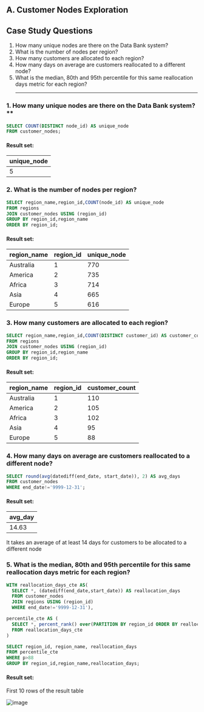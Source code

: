 ## A. Customer Nodes Exploration

## Case Study Questions
1. How many unique nodes are there on the Data Bank system?
2. What is the number of nodes per region?
3. How many customers are allocated to each region?
4. How many days on average are customers reallocated to a different node?
5. What is the median, 80th and 95th percentile for this same reallocation days metric for each region?
   ***

### 1. How many unique nodes are there on the Data Bank system?**

```sql
SELECT COUNT(DISTINCT node_id) AS unique_node
FROM customer_nodes;
```
#### Result set:
| unique_node | 
| ----------- | 
| 5           | 

### 2. What is the number of nodes per region?
```sql
SELECT region_name,region_id,COUNT(node_id) AS unique_node
FROM regions
JOIN customer_nodes USING (region_id)
GROUP BY region_id,region_name
ORDER BY region_id;
```
#### Result set:
| region_name | region_id | unique_node   |
| ----------- | --------  | ------------- |
| Australia   | 1         | 770           |
| America     | 2         | 735           |
| Africa      | 3         | 714           |
| Asia        | 4         | 665           |
| Europe      | 5         | 616           |

### 3. How many customers are allocated to each region?
```sql
SELECT region_name,region_id,COUNT(DISTINCT customer_id) AS customer_count
FROM regions
JOIN customer_nodes USING (region_id)
GROUP BY region_id,region_name
ORDER BY region_id;
```
#### Result set:
| region_name | region_id | customer_count |
| ----------- | --------  | -------------  |
| Australia   | 1         | 110            |
| America     | 2         | 105            |
| Africa      | 3         | 102            |
| Asia        | 4         | 95             |
| Europe      | 5         | 88             |

### 4. How many days on average are customers reallocated to a different node?
```sql
SELECT round(avg(datediff(end_date, start_date)), 2) AS avg_days
FROM customer_nodes
WHERE end_date!='9999-12-31';
```
#### Result set:

| avg_day | 
| ------- | 
| 14.63   | 

It takes an average of at least 14 days for customers to be allocated to a different node

### 5. What is the median, 80th and 95th percentile for this same reallocation days metric for each region?
```sql
WITH reallocation_days_cte AS(
  SELECT *, (datediff(end_date,start_date)) AS reallocation_days
  FROM customer_nodes 
  JOIN regions USING (region_id)
  WHERE end_date!='9999-12-31'),

percentile_cte AS (
  SELECT *, percent_rank() over(PARTITION BY region_id ORDER BY reallocation_days) * 100 AS p
  FROM reallocation_days_cte
)

SELECT region_id, region_name, reallocation_days
FROM percentile_cte
WHERE p>88
GROUP BY region_id,region_name,reallocation_days;
```

#### Result set:

First 10 rows of the result table

![image](https://github.com/YiWeiOh/8Weeks_SQL_challenge---MySQL/assets/100756361/fd034f6e-3df4-4540-8206-f34bedee65d0)

